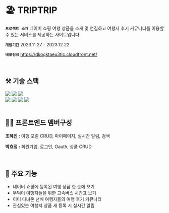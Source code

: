 # 🏖️ TRIPTRIP
**`프로젝트 소개`**  네이버 쇼핑 여행 상품을 소개 및 연결하고 여행지 후기 커뮤니티를 이용할 수 있는 서비스를 제공하는 사이트입니다.

**`개발기간`**  2023.11.27 - 2023.12.22

**`배포링크`**  <https://dkoqktaeu3tic.cloudfront.net/>


<br/>

## ⚒️ 기술 스택

<div>
  <img src="https://img.shields.io/badge/Typescript-3178C6?style=flat-square&logo=typescript&logoColor=white"/>
  <img src="https://img.shields.io/badge/React-61DAFB?style=flat-square&logo=React&logoColor=white"/>
  <img src="https://img.shields.io/badge/Vite-646CFF?style=flat-square&logo=vite&logoColor=white"/>
</div>
<div>
  <img src="https://img.shields.io/badge/React Query-FF4154?style=flat-square&logo=reactquery&logoColor=white"/>
  <img src="https://img.shields.io/badge/Recoil-3578E5?style=flat-square&logo=recoil&logoColor=white"/>
  <img src="https://img.shields.io/badge/TailwindCSS-06B6D4?style=flat-square&logo=tailwindcss&logoColor=white"/>
  <img src="https://img.shields.io/badge/Axios-5A29E4?style=flat-square&logo=axios&logoColor=white"/>
</div>


<br/>

## 🧑‍💻 프론트엔드 멤버구성

**조혜진 :** 여행 포럼 CRUD, 마이페이지, 실시간 알림, 검색

**박효정 :** 회원가입, 로그인, Oauth, 상품 CRUD 


<br/>

## 📌 주요 기능

- 네이버 쇼핑에 등록된 여행 상품 한 눈에 보기
- 뚜벅이 여행자들을 위한 고속버스 시간표 보기
- 이미 다녀온 선배 여행자들의 여행 후기 커뮤니티
- 관심있는 여행지 상품 새 등록 시 실시간 알림
